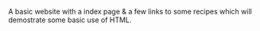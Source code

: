 A basic website with a index page & a few links to some recipes which will demostrate some basic use of HTML.